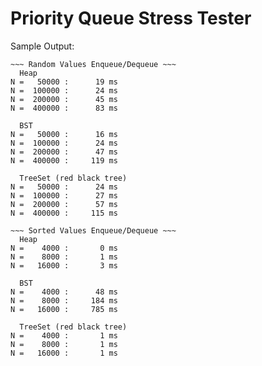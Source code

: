 # Priority Queue Stress Tester

Sample Output:

```
~~~ Random Values Enqueue/Dequeue ~~~
  Heap
N =   50000 :      19 ms
N =  100000 :      24 ms
N =  200000 :      45 ms
N =  400000 :      83 ms

  BST
N =   50000 :      16 ms
N =  100000 :      24 ms
N =  200000 :      47 ms
N =  400000 :     119 ms

  TreeSet (red black tree)
N =   50000 :      24 ms
N =  100000 :      27 ms
N =  200000 :      57 ms
N =  400000 :     115 ms

~~~ Sorted Values Enqueue/Dequeue ~~~
  Heap
N =    4000 :       0 ms
N =    8000 :       1 ms
N =   16000 :       3 ms

  BST
N =    4000 :      48 ms
N =    8000 :     184 ms
N =   16000 :     785 ms

  TreeSet (red black tree)
N =    4000 :       1 ms
N =    8000 :       1 ms
N =   16000 :       1 ms
```